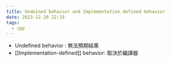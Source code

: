 ```yaml
---
title: Undeined behavior and Implementation defined behavior
date: 2023-12-20 22:19
tags:
  - cpp
---
```

- Undefined behavior : 無法預期結果
- [[Implementation-defined]] behavior: 取決於編譯器
